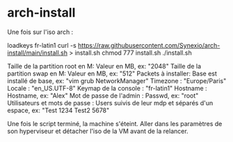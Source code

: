 # arch-install

Une fois sur l'iso arch :

loadkeys fr-latin1
curl -s https://raw.githubusercontent.com/Synexio/arch-install/main/install.sh > install.sh
chmod 777 install.sh
./install.sh

Taille de la partition root en M: Valeur en MB, ex: "2048"
Taille de la partition swap en M: Valeur en MB, ex: "512"
Packets à installer:  Base est installé de base, ex: "vim grub NetworkManager" 
Timezone : "Europe/Paris"
Locale : "en_US.UTF-8"
Keymap de la console : "fr-latin1"
Hostname : Hostname, ex: "Alex"
Mot de passe de l'admin : Passwd, ex: "root"
Utilisateurs et mots de passe : Users suivis de leur mdp et séparés d'un espace, ex: "Test 1234 Test2 5678"


Une fois le script terminé, la machine s'éteint.
Aller dans les paramètres de son hyperviseur et détacher l'iso de la VM avant de la relancer.
